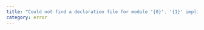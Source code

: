 ```yaml
---
title: "Could not find a declaration file for module '{0}'. '{1}' implicitly has an 'any' type."
category: error
---
```

